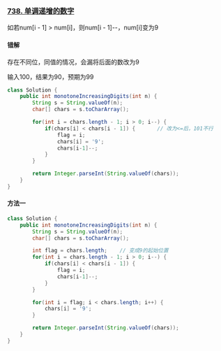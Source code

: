 ### [738. 单调递增的数字](https://leetcode.cn/problems/monotone-increasing-digits/)

如若num[i - 1] > num[i]，则num[i - 1]--，num[i]变为9

#### 错解

存在不同位，同值的情况，会漏将后面的数改为9

输入100，结果为90，预期为99

```java
class Solution {
    public int monotoneIncreasingDigits(int n) {
        String s = String.valueOf(n);
        char[] chars = s.toCharArray();

        for(int i = chars.length - 1; i > 0; i--) {
            if(chars[i] < chars[i - 1]) {		// 改为<=后，101不行
                flag = i;
                chars[i] = '9';
                chars[i-1]--;
            }
        }

        return Integer.parseInt(String.valueOf(chars));
    }
}
```

#### 方法一

```java
class Solution {
    public int monotoneIncreasingDigits(int n) {
        String s = String.valueOf(n);
        char[] chars = s.toCharArray();

        int flag = chars.length;    // 变成9的起始位置
        for(int i = chars.length - 1; i > 0; i--) {
            if(chars[i] < chars[i - 1]) {
                flag = i;
                chars[i-1]--;
            }
        }

        for(int i = flag; i < chars.length; i++) {
            chars[i] = '9';
        }

        return Integer.parseInt(String.valueOf(chars));
    }
}
```


